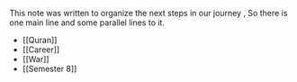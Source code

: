 This note was written to organize the next steps in our journey ,
So there is one main line and some parallel lines to it.

 - [[Quran]]
- [[Career]]
- [[War]]
- [[Semester 8]]